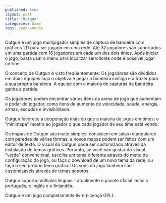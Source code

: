 ```yaml
---
published: true
layout: post
title: 'Outgun'
categories: Game
tags: open-source
---
```

Outgun é um jogo multijogador simples de captura de bandeira com gráficos 2D para ser jogado em uma rede. Até 32 jogadores são suportados em uma partida com 16 jogadores em cada um dos dois times. Após iniciar o jogo, basta usar o menu para localizar servidores onde é possível jogar on-line.

O conceito de Outgun é visto freqüentemente: Os jogadores são divididos em duas equipes cujo o objetivo é pegar a bandeira inimiga e a trazer para a sua própria bandeira. A equipe com a maioria de capturas da bandeira ganha a partida.




Os jogadores podem encontrar vários ítens na arena de jogo que aumentam o poder do jogador, como ítens de aumento de velocidade, saúde, energia, armas, escudos e invisibilidade.

Outgun favorece a cooperação mais do que a maioria de jogos em times: o "minimapa" mostra ao jogador o que cada jogador de seu time está vendo.



Os mapas de Outgun são muito simples: consistem em salas retangulares com paredes de várias formas, e novos mapas podem ser feitos com um editor de texto. O visual do Outgun pode ser customizado através da instalação de temas gráficos. Portanto, se você não gostar do visual
"verde" convencional, escolha um tema diferente através do menu de configuração do jogo, ou faça o download de um novo tema da rede, ou faça o seu próprio tema gráfico! Os sons do jogo também são customizáveis através de temas sonoros.

Outgun suporta múltiplas línguas - atualmente o pacote oficial inclui o português, o inglês e o finlandês.

Outgun é um jogo completamente livre (licença GPL).

